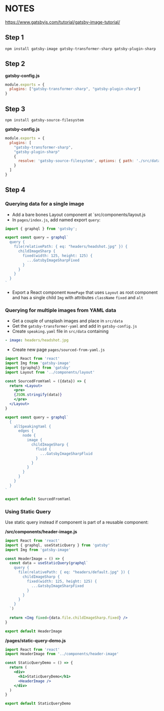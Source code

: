 # NOTES

https://www.gatsbyjs.com/tutorial/gatsby-image-tutorial/

## Step 1

```shell
npm install gatsby-image gatsby-transformer-sharp gatsby-plugin-sharp
```

## Step 2

**gatsby-config.js**

```js
module.exports = {
  plugins: ["gatsby-transformer-sharp", "gatsby-plugin-sharp"]
}
```

## Step 3

```shell
npm install gatsby-source-filesystem
```

**gatsby-config.js**

```js
module.exports = {
  plugins: [
    "gatsby-transformer-sharp", 
    "gatsby-plugin-sharp"
    {
      resolve: 'gatsby-source-filesystem', options: { path: './src/data/' }
    }
  ]
}
```

## Step 4

### Querying data for a single image

- Add a bare bones Layout component at `src/components/layout.js
- In `pages/index.js`, add named export `query`:

```jsx
import { graphql } from 'gatsby';

export const query = graphql`
  query {
    file(relativePath: { eq: "headers/headshot.jpg" }) {
      childImageSharp {
        fixed(width: 125, height: 125) {
          ...GatsbyImageSharpFixed
        }
      }
    }
  }
`
```

- Export a React component `HomePage` that uses `Layout` as root component and
has a single child `Img` with attributes `className` `fixed` and `alt`

### Querying for multiple images from YAML data

- Get a couple of unsplash images and place in `src/data`
- Get the `gatsby-transformer-yaml` and add in `gatsby-config.js`
- Create `speaking.yaml` file in `src/data` containing

```yaml
- image: headers/headshot.jpg
```

- Create new page `pages/sourced-from-yaml.js`

```jsx
import React from 'react'
import Img from 'gatsby-image'
import {graphql} from 'gatsby'
import Layout from '../components/layout'

const SourcedFromYaml = ({data}) => {
  return <Layout>
    <pre>
    {JSON.stringify(data)}
    </pre>
  </Layout>
}

export const query = graphql`
  {
    allSpeakingYaml {
      edges {
        node {
          image {
            childImageSharp {
              fluid {
                ...GatsbyImageSharpFluid
              }
            }
          }
        }
      }
    }
  }
`

export default SourcedFromYaml
```

### Using Static Query

Use static query instead if component is part of a reusable component:

**/src/components/header-image.js**

```jsx
import React from 'react'
import { graphql, useStaticQuery } from 'gatsby'
import Img from 'gatsby-image'

const HeaderImage = () => {
  const data = useStaticQuery(graphql`
    query {
      file(relativePath: { eq: "headers/default.jpg" }) {
        childImageSharp {
          fixed(width: 125, height: 125) {
            ...GatsbyImageSharpFixed
          }
        }
      }
    }
  `)
  
  return <Img fixed={data.file.childImageSharp.fixed} />
}

export default HeaderImage
```

**/pages/static-query-demo.js**

```jsx
import React from 'react'
import HeaderImage from '../components/header-image'

const StaticQueryDemo = () => {
  return (
    <div>
      <h1>StaticQueryDemo</h1>
      <HeaderImage />
    </div>
  )
}

export default StaticQueryDemo
```